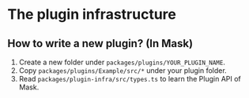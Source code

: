 # The plugin infrastructure

<!-- Before you get started, you should choose where you would create the plugin. -->

<!-- Currently not supported. -->
<!-- ## How to write a new plugin? (New NPM package) -->

## How to write a new plugin? (In Mask)

1. Create a new folder under `packages/plugins/YOUR_PLUGIN_NAME`.
2. Copy `packages/plugins/Example/src/*` under your plugin folder.
3. Read `packages/plugin-infra/src/types.ts` to learn the Plugin API of Mask.
